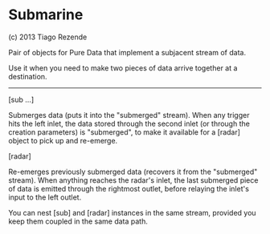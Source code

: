 Submarine
=========
(c) 2013 Tiago Rezende

Pair of objects for Pure Data that implement a subjacent stream of data.

Use it when you need to make two pieces of data arrive together at a destination.

------------------------------------------------------------------------

[sub ...]

Submerges data (puts it into the "submerged" stream).
When any trigger hits the left inlet, the data stored through the second inlet (or through the creation parameters) is "submerged", to make it available for a [radar] object to pick up and re-emerge.

[radar]

Re-emerges previously submerged data (recovers it from the "submerged" stream).
When anything reaches the radar's inlet, the last submerged piece of data is emitted through the rightmost outlet, before relaying the inlet's input to the left outlet.

You can nest [sub] and [radar] instances in the same stream, provided you keep them coupled in the same data path.

